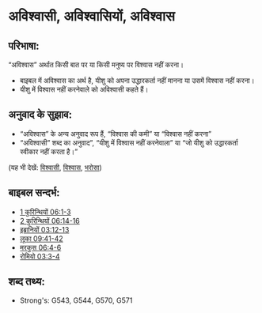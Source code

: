 # अविश्वासी, अविश्वासियों, अविश्वास #

## परिभाषा: ##

“अविश्वास” अर्थात किसी बात पर या किसी मनुष्य पर विश्वास नहीं करना।

* बाइबल में अविश्वास का अर्थ है, यीशु को अपना उद्धारकर्ता नहीं मानना या उसमें विश्वास नहीं करना।
* यीशु में विश्वास नहीं करनेवाले को अविश्वासी कहते हैं।

## अनुवाद के सुझाव: ##

* “अविश्वास” के अन्य अनुवाद रूप हैं, “विश्वास की कमी” या “विश्वास नहीं करना”
* “अविश्वासी” शब्द का अनुवाद”, “यीशु में विश्वास नहीं करनेवाला” या “जो यीशु को उद्धारकर्ता स्वीकार नहीं करता है।”

(यह भी देखें: [विश्वासी](../kt/believer.md), [विश्वास](../kt/believe.md), [भरोसा](../kt/trust.md))

## बाइबल सन्दर्भ: ##

* [1 कुरिन्थियों 06:1-3](rc://en/tn/help/1co/06/01)
* [2 कुरिन्थियों 06:14-16](rc://en/tn/help/2co/06/14)
* [इब्रानियों 03:12-13](rc://en/tn/help/heb/03/12)
* [लूका 09:41-42](rc://en/tn/help/luk/09/41)
* [मरकुस 06:4-6](rc://en/tn/help/mrk/06/04)
* [रोमियो 03:3-4](rc://en/tn/help/rom/03/03)


## शब्द तथ्य: ##

* Strong's: G543, G544, G570, G571

